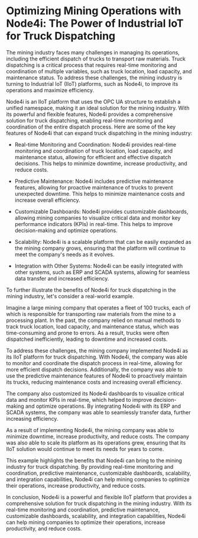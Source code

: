 # Optimizing Mining Operations with Node4i: The Power of Industrial IoT for Truck Dispatching

The mining industry faces many challenges in managing its operations, including the efficient dispatch of trucks to transport raw materials. Truck dispatching is a critical process that requires real-time monitoring and coordination of multiple variables, such as truck location, load capacity, and maintenance status. To address these challenges, the mining industry is turning to Industrial IoT (IIoT) platforms, such as Node4i, to improve its operations and maximize efficiency.

Node4i is an IIoT platform that uses the OPC UA structure to establish a unified namespace, making it an ideal solution for the mining industry. With its powerful and flexible features, Node4i provides a comprehensive solution for truck dispatching, enabling real-time monitoring and coordination of the entire dispatch process. Here are some of the key features of Node4i that can expand truck dispatching in the mining industry:

- Real-time Monitoring and Coordination: Node4i provides real-time monitoring and coordination of truck location, load capacity, and maintenance status, allowing for efficient and effective dispatch decisions. This helps to minimize downtime, increase productivity, and reduce costs.

- Predictive Maintenance: Node4i includes predictive maintenance features, allowing for proactive maintenance of trucks to prevent unexpected downtime. This helps to minimize maintenance costs and increase overall efficiency.

- Customizable Dashboards: Node4i provides customizable dashboards, allowing mining companies to visualize critical data and monitor key performance indicators (KPIs) in real-time. This helps to improve decision-making and optimize operations.

- Scalability: Node4i is a scalable platform that can be easily expanded as the mining company grows, ensuring that the platform will continue to meet the company's needs as it evolves.

- Integration with Other Systems: Node4i can be easily integrated with other systems, such as ERP and SCADA systems, allowing for seamless data transfer and increased efficiency.

To further illustrate the benefits of Node4i for truck dispatching in the mining industry, let's consider a real-world example.

Imagine a large mining company that operates a fleet of 100 trucks, each of which is responsible for transporting raw materials from the mine to a processing plant. In the past, the company relied on manual methods to track truck location, load capacity, and maintenance status, which was time-consuming and prone to errors. As a result, trucks were often dispatched inefficiently, leading to downtime and increased costs.

To address these challenges, the mining company implemented Node4i as its IIoT platform for truck dispatching. With Node4i, the company was able to monitor and coordinate the dispatch process in real-time, allowing for more efficient dispatch decisions. Additionally, the company was able to use the predictive maintenance features of Node4i to proactively maintain its trucks, reducing maintenance costs and increasing overall efficiency.

The company also customized its Node4i dashboards to visualize critical data and monitor KPIs in real-time, which helped to improve decision-making and optimize operations. By integrating Node4i with its ERP and SCADA systems, the company was able to seamlessly transfer data, further increasing efficiency.

As a result of implementing Node4i, the mining company was able to minimize downtime, increase productivity, and reduce costs. The company was also able to scale its platform as its operations grew, ensuring that its IIoT solution would continue to meet its needs for years to come.

This example highlights the benefits that Node4i can bring to the mining industry for truck dispatching. By providing real-time monitoring and coordination, predictive maintenance, customizable dashboards, scalability, and integration capabilities, Node4i can help mining companies to optimize their operations, increase productivity, and reduce costs.

In conclusion, Node4i is a powerful and flexible IIoT platform that provides a comprehensive solution for truck dispatching in the mining industry. With its real-time monitoring and coordination, predictive maintenance, customizable dashboards, scalability, and integration capabilities, Node4i can help mining companies to optimize their operations, increase productivity, and reduce costs.
